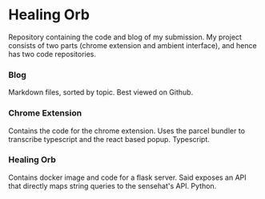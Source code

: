 # Healing Orb
Repository containing the code and blog of my submission. My project consists of two parts (chrome extension and ambient interface), and hence has two code repositories.

### Blog
Markdown files, sorted by topic. Best viewed on Github.

### Chrome Extension
Contains the code for the chrome extension. Uses the parcel bundler to transcribe typescript and the react based popup. Typescript.

### Healing Orb
Contains docker image and code for a flask server. Said exposes an API that directly maps string queries to the sensehat's API. Python.
